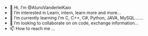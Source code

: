 - 👋 Hi, I’m @AlunoVanderleiKaio
- 👀 I’m interested in Learn, intern, learn more and more...
- 🌱 I’m currently learning I'm C, C++, C#, Python, JAVA, MySQL.......
- 💞️ I’m looking to collaborate on on code, exchange information...
- 📫 How to reach me ...

<!---
AlunoVanderleiKaio/AlunoVanderleiKaio is a ✨ special ✨ repository because its `README.md` (this file) appears on your GitHub profile.
You can click the Preview link to take a look at your changes.
--->
